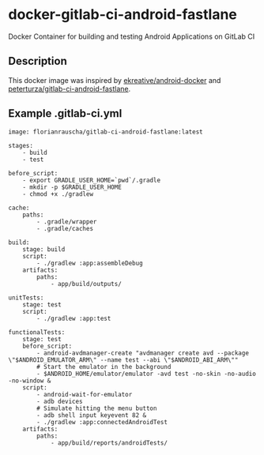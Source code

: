 # docker-gitlab-ci-android-fastlane
Docker Container for building and testing Android Applications on GitLab CI

## Description

This docker image was inspired by [ekreative/android-docker](https://github.com/ekreative/android-docker) and [peterturza/gitlab-ci-android-fastlane](https://github.com/peterturza/gitlab-ci-android-fastlane).

## Example .gitlab-ci.yml

```
image: florianrauscha/gitlab-ci-android-fastlane:latest

stages:
    - build
    - test

before_script:
    - export GRADLE_USER_HOME=`pwd`/.gradle
    - mkdir -p $GRADLE_USER_HOME
    - chmod +x ./gradlew

cache:
    paths:
        - .gradle/wrapper
        - .gradle/caches

build:
    stage: build
    script:
        - ./gradlew :app:assembleDebug
    artifacts:
        paths:
            - app/build/outputs/

unitTests:
    stage: test
    script:
        - ./gradlew :app:test

functionalTests:
    stage: test
    before_script:
        - android-avdmanager-create "avdmanager create avd --package \"$ANDROID_EMULATOR_ARM\" --name test --abi \"$ANDROID_ABI_ARM\""
        # Start the emulator in the background
        - $ANDROID_HOME/emulator/emulator -avd test -no-skin -no-audio -no-window &
    script:
        - android-wait-for-emulator
        - adb devices
        # Simulate hitting the menu button
        - adb shell input keyevent 82 &
        - ./gradlew :app:connectedAndroidTest
    artifacts:
        paths:
            - app/build/reports/androidTests/
```

